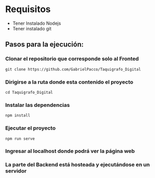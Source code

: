 # Requisitos

* Tener Instalado Nodejs 
* Tener instalado git

## Pasos para la ejecución:

### Clonar el repositorio que corresponde solo al Fronted
```
git clone https://github.com/GabrielPacco/Taquigrafo_Digital
```
### Dirigirse a la ruta donde esta contenido el proyecto

```
cd Taquigrafo_Digital
```
### Instalar las dependencias
```
npm install
```

### Ejecutar el proyecto
```
npm run serve
```

### Ingresar al localhost donde podrá ver la página web
### La parte del Backend está hosteada y ejecutándose en un servidor

